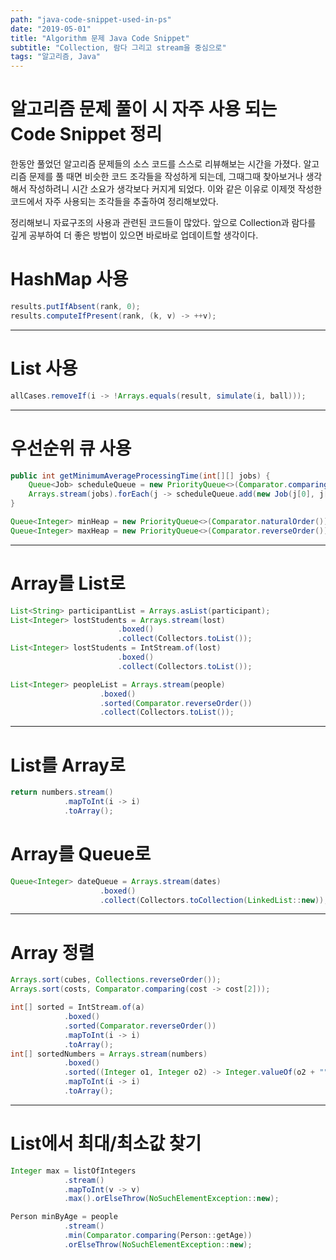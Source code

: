 ```yaml
---
path: "java-code-snippet-used-in-ps"
date: "2019-05-01"
title: "Algorithm 문제 Java Code Snippet"
subtitle: "Collection, 람다 그리고 stream을 중심으로"
tags: "알고리즘, Java"
---
```


# 알고리즘 문제 풀이 시 자주 사용 되는 Code Snippet 정리

한동안 풀었던 알고리즘 문제들의 소스 코드를 스스로 리뷰해보는 시간을 가졌다.
알고리즘 문제를 풀 때면 비슷한 코드 조각들을 작성하게 되는데, 그때그때 찾아보거나 생각해서 작성하려니 시간 소요가 생각보다 커지게 되었다. 이와 같은 이유로 이제껏 작성한 코드에서 자주 사용되는 조각들을 추출하여 정리해보았다.

정리해보니 자료구조의 사용과 관련된 코드들이 많았다. 앞으로 Collection과 람다를 깊게 공부하여 더 좋은 방법이 있으면 바로바로 업데이트할 생각이다.

# HashMap 사용

```java
results.putIfAbsent(rank, 0);
results.computeIfPresent(rank, (k, v) -> ++v);
```

---

# List 사용

```java
allCases.removeIf(i -> !Arrays.equals(result, simulate(i, ball)));
```

---

# 우선순위 큐 사용

```java
public int getMinimumAverageProcessingTime(int[][] jobs) {
    Queue<Job> scheduleQueue = new PriorityQueue<>(Comparator.comparing(j -> j.requestedTime));
    Arrays.stream(jobs).forEach(j -> scheduleQueue.add(new Job(j[0], j[1])));
}
```

```java
Queue<Integer> minHeap = new PriorityQueue<>(Comparator.naturalOrder());
Queue<Integer> maxHeap = new PriorityQueue<>(Comparator.reverseOrder());
```

---

# Array를 List로

```java
List<String> participantList = Arrays.asList(participant);
List<Integer> lostStudents = Arrays.stream(lost)
                        .boxed()
                        .collect(Collectors.toList());
List<Integer> lostStudents = IntStream.of(lost)
                        .boxed()
                        .collect(Collectors.toList());
```

```java
List<Integer> peopleList = Arrays.stream(people)
                    .boxed()
                    .sorted(Comparator.reverseOrder())
                    .collect(Collectors.toList());
```

---

# List를 Array로

```java
return numbers.stream()
            .mapToInt(i -> i)
            .toArray();
```

# Array를 Queue로

```java
Queue<Integer> dateQueue = Arrays.stream(dates)
                    .boxed()
                    .collect(Collectors.toCollection(LinkedList::new));
```

---

# Array 정렬

```java
Arrays.sort(cubes, Collections.reverseOrder());
Arrays.sort(costs, Comparator.comparing(cost -> cost[2]));
```

```java
int[] sorted = IntStream.of(a)
            .boxed()
            .sorted(Comparator.reverseOrder())
            .mapToInt(i -> i)
            .toArray();
int[] sortedNumbers = Arrays.stream(numbers)
            .boxed()
            .sorted((Integer o1, Integer o2) -> Integer.valueOf(o2 + "" + o1) - Integer.valueOf(o1 + "" + o2))
            .mapToInt(i -> i)
            .toArray();
```

---

# List에서 최대/최소값 찾기

```java
Integer max = listOfIntegers
            .stream()
            .mapToInt(v -> v)
            .max().orElseThrow(NoSuchElementException::new);
```

```java
Person minByAge = people
            .stream()
            .min(Comparator.comparing(Person::getAge))
            .orElseThrow(NoSuchElementException::new);
```
